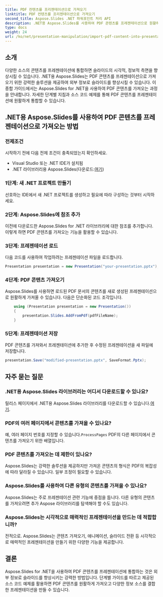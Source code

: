 ```yaml
---
title: PDF 컨텐츠를 프리젠테이션으로 가져오기
linktitle: PDF 컨텐츠를 프리젠테이션으로 가져오기
second_title: Aspose.Slides .NET 파워포인트 처리 API
description: .NET용 Aspose.Slides를 사용하여 PDF 콘텐츠를 프레젠테이션으로 원활하게 가져오는 방법을 알아보세요. 소스 코드가 포함된 이 단계별 가이드는 외부 PDF 콘텐츠를 통합하여 프레젠테이션을 향상시키는 데 도움이 됩니다.
type: docs
weight: 24
url: /ko/net/presentation-manipulation/import-pdf-content-into-presentations/
---
```


## 소개
다양한 소스의 콘텐츠를 프레젠테이션에 통합하면 슬라이드의 시각적, 정보적 측면을 향상시킬 수 있습니다. .NET용 Aspose.Slides는 PDF 콘텐츠를 프레젠테이션으로 가져오기 위한 강력한 솔루션을 제공하여 외부 정보로 슬라이드를 향상시킬 수 있습니다. 이 종합 가이드에서는 Aspose.Slides for .NET을 사용하여 PDF 콘텐츠를 가져오는 과정을 안내합니다. 자세한 단계별 지침과 소스 코드 예제를 통해 PDF 콘텐츠를 프레젠테이션에 원활하게 통합할 수 있습니다.

## .NET용 Aspose.Slides를 사용하여 PDF 콘텐츠를 프레젠테이션으로 가져오는 방법

### 전제조건
시작하기 전에 다음 전제 조건이 충족되었는지 확인하세요.
- Visual Studio 또는 .NET IDE가 설치됨
-  .NET 라이브러리용 Aspose.Slides(다운로드:[여기](https://releases.aspose.com/slides/net/))

### 1단계: 새 .NET 프로젝트 만들기
선호하는 IDE에서 새 .NET 프로젝트를 생성하고 필요에 따라 구성하는 것부터 시작하세요.

### 2단계: Aspose.Slides에 참조 추가
이전에 다운로드한 Aspose.Slides for .NET 라이브러리에 대한 참조를 추가합니다. 이렇게 하면 PDF 콘텐츠를 가져오는 기능을 활용할 수 있습니다.

### 3단계: 프레젠테이션 로드
다음 코드를 사용하여 작업하려는 프레젠테이션 파일을 로드합니다.

```csharp
Presentation presentation = new Presentation("your-presentation.pptx");
```

### 4단계: PDF 콘텐츠 가져오기
Aspose.Slides를 사용하면 로드된 PDF 문서의 콘텐츠를 새로 생성된 프레젠테이션으로 원활하게 가져올 수 있습니다. 다음은 단순화된 코드 조각입니다.

```csharp
    using (Presentation presentation = new Presentation())
    {
        presentation.Slides.AddFromPdf(pdfFileName);
    }
```

### 5단계: 프레젠테이션 저장
PDF 콘텐츠를 가져와서 프레젠테이션에 추가한 후 수정된 프레젠테이션을 새 파일에 저장합니다.

```csharp
presentation.Save("modified-presentation.pptx", SaveFormat.Pptx);
```

## 자주 묻는 질문

### .NET용 Aspose.Slides 라이브러리는 어디서 다운로드할 수 있나요?
 릴리스 페이지에서 .NET용 Aspose.Slides 라이브러리를 다운로드할 수 있습니다.[여기](https://releases.aspose.com/slides/net/).

### PDF의 여러 페이지에서 콘텐츠를 가져올 수 있나요?
예, 여러 페이지 번호를 지정할 수 있습니다.`ProcessPages` PDF의 다른 페이지에서 콘텐츠를 가져오기 위한 배열입니다.

### PDF 콘텐츠를 가져오는 데 제한이 있나요?
Aspose.Slides는 강력한 솔루션을 제공하지만 가져온 콘텐츠의 형식은 PDF의 복잡성에 따라 달라질 수 있습니다. 일부 조정이 필요할 수 있습니다.

### Aspose.Slides를 사용하여 다른 유형의 콘텐츠를 가져올 수 있나요?
Aspose.Slides는 주로 프레젠테이션 관련 기능에 중점을 둡니다. 다른 유형의 콘텐츠를 가져오려면 추가 Aspose 라이브러리를 탐색해야 할 수도 있습니다.

### Aspose.Slides는 시각적으로 매력적인 프레젠테이션을 만드는 데 적합합니까?
전적으로. Aspose.Slides는 콘텐츠 가져오기, 애니메이션, 슬라이드 전환 등 시각적으로 매력적인 프레젠테이션을 만들기 위한 다양한 기능을 제공합니다.

## 결론
Aspose.Slides for .NET을 사용하여 PDF 콘텐츠를 프레젠테이션에 통합하는 것은 외부 정보로 슬라이드를 향상시키는 강력한 방법입니다. 단계별 가이드를 따르고 제공된 소스 코드 예제를 활용하면 PDF 콘텐츠를 원활하게 가져오고 다양한 정보 소스를 결합한 프레젠테이션을 만들 수 있습니다.